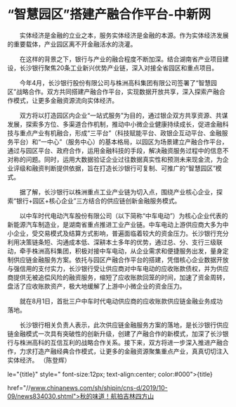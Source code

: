 # “智慧园区”搭建产融合作平台-中新网

　　实体经济是金融的立业之本，服务实体经济是金融的本源。作为实体经济发展的重要载体，产业园区离不开金融活水的浇灌。

　　在这样的背景之下，银行与产业的融合程度不断加深。结合湖南省产业项目建设，长沙银行聚焦20条工业新兴优势产业链，深入对接全省园区和重点项目。

　　今年4月，长沙银行股份有限公司与株洲高科集团有限公司签署了“智慧园区”战略合作。双方共同搭建产融合作平台，实现数据开放共享，深入探索产融合作模式，让更多金融资源流向实体经济。

　　双方将以打造园区内企业“一站式服务”为目的，通过银企双方共享资源、共谋发展，探索多方位、多渠道合作机制，推动中小微企业健康持续成长，促进金融科技与重点产业有机融合，形成“三平台”（科技赋能平台、政银企互动平台、金融服务平台）和“一中心”（服务中心）的基本格局，以园区为场景建立产融合作平台，通过与园区平台、政府合作，运用金融科技的手段，解决融资服务过程中的信息不对称的问题。同时，运用大数据验证企业过往数据真实性和预测未来现金流，为企业评级和融资判断提供依据，旨在打造长沙银行可复制、可推广的“智慧园区”模式。

　　据了解，长沙银行以株洲重点工业产业链为切入点，围绕产业核心企业，探索“银行+园区+核心企业”三方结合的供应链创新金融服务模式。

　　以中车时代电动汽车股份有限公司（以下简称“中车电动”）为核心企业代表的新能源汽车制造业，是湖南省重点推进工业产业链。中车电动上游供应商大多为中小企业，受交易模式及结算方式影响，普遍面临着较大的资金压力。长沙银行充分利用决策链条短、沟通成本低、深耕本土多年的优势，通过总、分、支行三级联动，牵手株洲高科集团，积极对接中车电动，从企业需求和便捷服务出发，量身定制供应链金融服务方案。依托与园区产融合作平台的搭建，凭借核心企业数据开放与强信用的支付实力，长沙银行受让供应商对中车电动的应收账款债权，并为供应商提供无被追偿风险的融资服务，缩短了应收账款回笼的时间，加速了资金周转，盘活了应收账款资产，极大地缓解了上游中小微企业的资金压力。

　　就在8月1日，首批三户中车时代电动供应商的应收账款供应链金融业务成功落地。

　　长沙银行相关负责人表示，此次供应链金融服务方案的落地，是长沙银行供应链金融模式一次具有突破性的创新升级，创建了产融合作的新模式，加深了长沙银行与株洲高科的互信互利的战略合作关系。接下来，双方将进一步深入推进产融合作，力求打造产融经典合作模式，让更多的金融资源聚集重点产业，真真切切注入实体经济。 （陈登辉）

le="{title}" style=" font-size:12px; text-align:center; color:#000">{title}

href="//www.chinanews.com/sh/shipin/cns-d/2019/10-09/news834030.shtml">秋的味道！航拍吉林四方山
